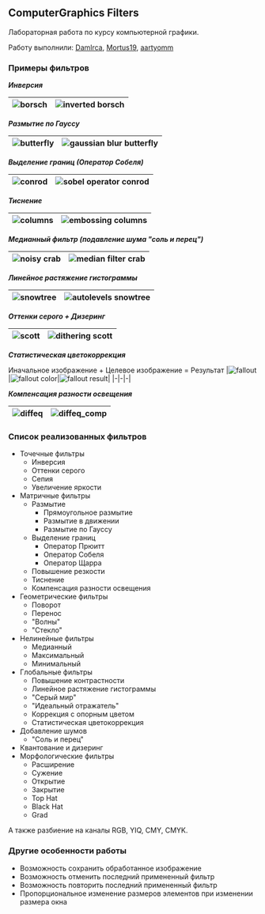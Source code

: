 ## ComputerGraphics Filters

Лабораторная работа по курсу компьютерной графики.

Работу выполнили: [Damlrca](https://github.com/Damlrca), [Mortus19](https://github.com/Mortus19), [aartyomm](https://github.com/aartyomm)

### Примеры фильтров

***Инверсия***

|![borsch](sample_images/borsch.png)|![inverted borsch](sample_images/borsch_invert.png)|
|-|-|

***Размытие по Гауссу***

|![butterfly](sample_images/butterfly.png)|![gaussian blur butterfly](sample_images/butterfly_gauss.png)|
|-|-|

***Выделение границ (Оператор Собеля)***

|![conrod](sample_images/conrod.png)|![sobel operator conrod](sample_images/conrod_sobel.png)|
|-|-|

***Тиснение***

|![columns](sample_images/columns.png)|![embossing columns](sample_images/columns_embossing.png)|
|-|-|

***Медианный фильтр (подавление шума "соль и перец")***

|![noisy crab](sample_images/crab_noisy.png)|![median filter crab](sample_images/crab_median.png)|
|-|-|

***Линейное растяжение гистограммы***

|![snowtree](sample_images/snowtree.png)|![autolevels snowtree](sample_images/snowtree_autolevels.png)|
|-|-|

***Оттенки серого + Дизеринг***

|![scott](sample_images/scott.png)|![dithering scott](sample_images/scott_dither.png)|
|-|-|

***Статистическая цветокоррекция***

Иначальное изображение + Целевое изображение = Результат
|![fallout](sample_images/fallout.png)|![fallout color](sample_images/fallout_color.png)|![fallout result](sample_images/fallout_result.png)|
|-|-|-|

***Компенсация разности освещения***

|![diffeq](sample_images/diffeq.png)|![diffeq_comp](sample_images/diffeq_comp.png)|
|-|-|

### Список реализованных фильтров

- Точечные фильтры
	- Инверсия
	- Оттенки серого
	- Сепия
	- Увеличение яркости
- Матричные фильтры
	- Размытие
		- Прямоугольное размытие
		- Размытие в движении
		- Размытие по Гауссу
	- Выделение границ
		- Оператор Прюитт
		- Оператор Собеля
		- Оператор Щарра
	- Повышение резкости
	- Тиснение
	- Компенсация разности освещения
- Геометрические фильтры
	- Поворот
	- Перенос
	- "Волны"
	- "Стекло"
- Нелинейные фильтры
	- Медианный
	- Максимальный
	- Минимальный
- Глобальные фильтры
	- Повышение контрастности
	- Линейное растяжение гистограммы
	- "Серый мир"
	- "Идеальный отражатель"
	- Коррекция с опорным цветом
	- Статистическая цветокоррекция
- Добавление шумов
	- "Соль и перец"
- Квантование и дизеринг
- Морфологические фильтры
	- Расширение
	- Сужение
	- Открытие
	- Закрытие
	- Top Hat
	- Black Hat
	- Grad

А также разбиение на каналы RGB, YIQ, CMY, CMYK.

### Другие особенности работы

- Возможность сохранить обработанное изображение
- Возможность отменить последний примененный фильтр
- Возможность повторить последний примененный фильтр
- Пропорциональное изменение размеров элементов при изменении размера окна
